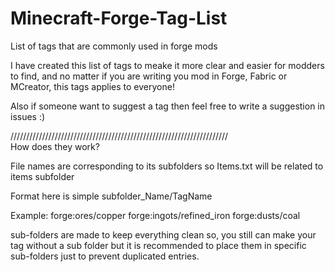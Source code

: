 # Minecraft-Forge-Tag-List
List of tags that are commonly used in forge mods

I have created this list of tags to meake it more clear and easier for modders to find, and no matter if you are writing you mod in Forge, Fabric or MCreator, this tags applies to everyone!

Also if someone want to suggest a tag then feel free to write a suggestion in issues :)

/\/\/\/\/\/\/\/\/\/\/\/\/\/\/\/\/\/\/\/\/\/\/\/\/\/\/\/\/\/\/\/\/\/\/\/\/\/\/\/\/\/\/\/\/\/\/\/\/\/\/\/\/\/\/\/\/\/\/\/\/\/\/\/\/\/\/\/\/\
How does they work?

File names are corresponding to its subfolders
so Items.txt will be related to items subfolder

Format here is simple
subfolder_Name/TagName

Example: 
forge:ores/copper
forge:ingots/refined_iron
forge:dusts/coal

sub-folders are made to keep everything clean so, you still can make your tag without a sub folder but it is recommended to place them in specific sub-folders just to prevent duplicated entries.
